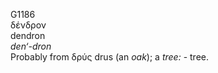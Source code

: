 <body>
  <p>G1186<br>  δένδρον  <br> dendron  <br><i>den‘-dron </i><br>Probably from   δρύς    drus   (an <i>oak</i>); a <i>tree:</i> - tree.<br></p>
 </body>